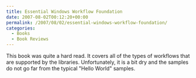 ```yaml
---
title: Essential Windows Workflow Foundation
date: 2007-08-02T00:12:20+00:00
permalink: /2007/08/02/essential-windows-workflow-foundation/
categories:
  - Books
  - Book Reviews
---
```

This book was quite a hard read.  It covers all of the types of workflows that are supported by the libraries. Unfortunately, it is a bit dry and the samples do not go far from the typical "Hello World" samples.